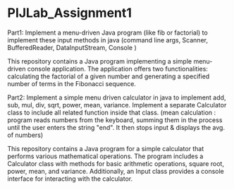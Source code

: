 # PIJLab_Assignment1
Part1: Implement a menu-driven Java program (like fib or factorial) to implement these input methods
in java (command line args, Scanner, BufferedReader, DataInputStream, Console )

This repository contains a Java program implementing a simple menu-driven console application. The application offers two functionalities: calculating the factorial of a given number and generating a specified number of terms in the Fibonacci sequence.

Part2: Implement a simple menu driven calculator in java to implement add, sub, mul, div, sqrt, power,
mean, variance. Implement a separate Calculator class to include all related function inside that class.
(mean calculation : program reads numbers from the keyboard, summing them in the process until the
user enters the string "end". It then stops input & displays the avg. of numbers)

This repository contains a Java program for a simple calculator that performs various mathematical operations. The program includes a Calculator class with methods for basic arithmetic operations, square root, power, mean, and variance. Additionally, an Input class provides a console interface for interacting with the calculator.
